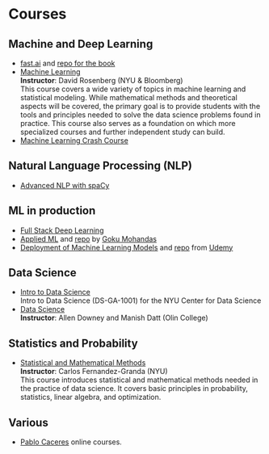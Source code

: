 # Courses

## Machine and Deep Learning

* [fast.ai](https://www.fast.ai) and [repo for the book](https://github.com/fastai/fastbook)
* [Machine Learning](https://davidrosenberg.github.io/ml2018/#home)  
**Instructor**: David Rosenberg (NYU & Bloomberg)  
This course covers a wide variety of topics in machine learning and statistical modeling. While mathematical methods and theoretical aspects will be covered, the primary goal is to provide students with the tools and principles needed to solve the data science problems found in practice. This course also serves as a foundation on which more specialized courses and further independent study can build.
* [Machine Learning Crash Course](https://developers.google.com/machine-learning/crash-course/)  

## Natural Language Processing (NLP)

* [Advanced NLP with spaCy](https://course.spacy.io/en/)

## ML in production

* [Full Stack Deep Learning](https://course.fullstackdeeplearning.com/)
* [Applied ML](https://madewithml.com/#applied-ml) and [repo](https://github.com/GokuMohandas/applied-ml) by [Goku Mohandas](https://twitter.com/GokuMohandas)
* [Deployment of Machine Learning Models](https://www.udemy.com/course/deployment-of-machine-learning-models/) and [repo](https://github.com/trainindata/deploying-machine-learning-models) from [Udemy](https://www.udemy.com/)

## Data Science

* [Intro to Data Science](https://github.com/briandalessandro/DataScienceCourse)  
Intro to Data Science (DS-GA-1001) for the NYU Center for Data Science
* [Data Science](https://sites.google.com/site/datascienceolin17/)  
**Instructor**: Allen Downey and Manish Datt (Olin College)

## Statistics and Probability

* [Statistical and Mathematical Methods](https://cims.nyu.edu/~cfgranda/pages/DSGA1002_fall15/index.html)  
**Instructor**: Carlos Fernandez-Granda (NYU)  
This course introduces statistical and mathematical methods needed in the practice of data science. It covers basic principles in probability, statistics, linear algebra, and optimization.

## Various

* [Pablo Caceres](https://pabloinsente.github.io/about) online courses.
